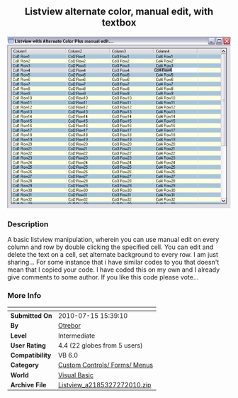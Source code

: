 ﻿<div align="center">

## Listview alternate color, manual edit, with textbox

<img src="PIC2010727139139776.jpg">
</div>

### Description

A basic listview manipulation, wherein you can use manual edit on every column and row by double clicking the specified cell. You can edit and delete the text on a cell, set alternate background to every row. I am just sharing... For some instance that i have similar codes to you that doesn't mean that I copied your code. I have coded this on my own and I already give comments to some author. If you like this code please vote...
 
### More Info
 


<span>             |<span>
---                |---
**Submitted On**   |2010-07-15 15:39:10
**By**             |[Otrebor](https://github.com/Planet-Source-Code/PSCIndex/blob/master/ByAuthor/otrebor.md)
**Level**          |Intermediate
**User Rating**    |4.4 (22 globes from 5 users)
**Compatibility**  |VB 6\.0
**Category**       |[Custom Controls/ Forms/  Menus](https://github.com/Planet-Source-Code/PSCIndex/blob/master/ByCategory/custom-controls-forms-menus__1-4.md)
**World**          |[Visual Basic](https://github.com/Planet-Source-Code/PSCIndex/blob/master/ByWorld/visual-basic.md)
**Archive File**   |[Listview\_a2185327272010\.zip](https://github.com/Planet-Source-Code/otrebor-listview-alternate-color-manual-edit-with-textbox__1-73301/archive/master.zip)








